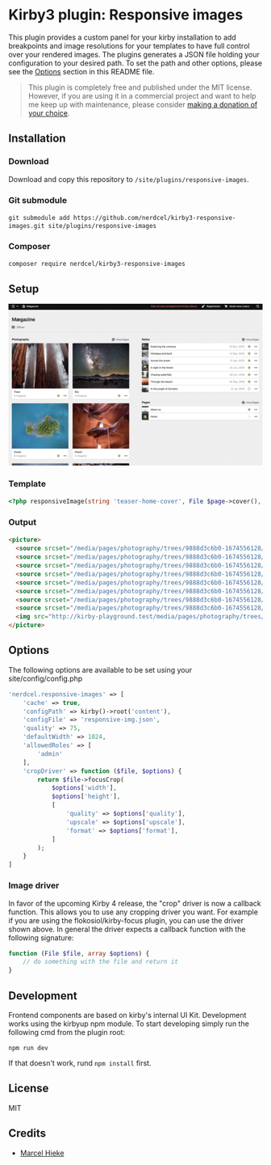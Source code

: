 # Kirby3 plugin: Responsive images

This plugin provides a custom panel for your kirby installation to add breakpoints and image resolutions for your templates
to have full control over your rendered images. The plugins generates a JSON file holding your configuration to your desired path.
To set the path and other options, please see the [Options](#options) section in this README file.

> This plugin is completely free and published under the MIT license. However, if you are using it in a commercial project and want to help me keep up with maintenance, please consider [making a donation of your choice](https://www.paypal.me/nerdcel).

## Installation

### Download

Download and copy this repository to `/site/plugins/responsive-images`.

### Git submodule

```
git submodule add https://github.com/nerdcel/kirby3-responsive-images.git site/plugins/responsive-images
```

### Composer

```
composer require nerdcel/kirby3-responsive-images
```

## Setup

![screencast-responsive-images-panel](demo.gif)

### Template

```php
<?php responsiveImage(string 'teaser-home-cover', File $page->cover(), string 'optional-css-class', bool true, string 'Alt text', string 'webp');  ?>
```

### Output

```html
<picture>
  <source srcset="/media/pages/photography/trees/9888d3c6b0-1674556128/monster-trees-in-the-fog-1536x1536-crop-1.jpg" width="1536" height="1536" media="(min-width: 1440px) and (-webkit-min-device-pixel-ratio: 1.5), (min-width: 1440px) and (min-device-pixel-ratio: 1.5)">
  <source srcset="/media/pages/photography/trees/9888d3c6b0-1674556128/monster-trees-in-the-fog-1024x1024-crop-1.jpg" width="1024" height="1024" media="(min-width: 1440px)">
  <source srcset="/media/pages/photography/trees/9888d3c6b0-1674556128/monster-trees-in-the-fog-1080x1080-crop-1.jpg" width="1080" height="1080" media="(min-width: 720px) and (-webkit-min-device-pixel-ratio: 1.5), (min-width: 720px) and (min-device-pixel-ratio: 1.5)">
  <source srcset="/media/pages/photography/trees/9888d3c6b0-1674556128/monster-trees-in-the-fog-720x720-crop-1.jpg" width="720" height="720" media="(min-width: 720px)">
  <source srcset="/media/pages/photography/trees/9888d3c6b0-1674556128/monster-trees-in-the-fog-960x355-crop-1.jpg" width="960" height="355" media="(min-width: 480px) and (-webkit-min-device-pixel-ratio: 1.5), (min-width: 480px) and (min-device-pixel-ratio: 1.5)">
  <source srcset="/media/pages/photography/trees/9888d3c6b0-1674556128/monster-trees-in-the-fog-640x237-crop-1.jpg" width="640" height="237" media="(min-width: 480px)">
  <source srcset="/media/pages/photography/trees/9888d3c6b0-1674556128/monster-trees-in-the-fog-720x267-crop-1.jpg" width="720" height="267" media="(min-width: 0px) and (-webkit-min-device-pixel-ratio: 1.5), (min-width: 0px) and (min-device-pixel-ratio: 1.5)">
  <source srcset="/media/pages/photography/trees/9888d3c6b0-1674556128/monster-trees-in-the-fog-480x178-crop-1.jpg" width="480" height="178" media="(min-width: 0px)">
  <img src="http://kirby-playground.test/media/pages/photography/trees/9888d3c6b0-1674556128/monster-trees-in-the-fog-480x178-crop-1.jpg" width="480" height="178" class="" alt="Huge trees reaching into the fog" title="Huge trees reaching into the fog">
</picture>
```

## Options

The following options are available to be set using your site/config/config.php

```php
'nerdcel.responsive-images' => [
    'cache' => true,
    'configPath' => kirby()->root('content'),
    'configFile' => 'responsive-img.json',
    'quality' => 75,
    'defaultWidth' => 1024,
    'allowedRoles' => [
        'admin'
    ],
    'cropDriver' => function ($file, $options) {
        return $file->focusCrop(
            $options['width'],
            $options['height'],
            [
                'quality' => $options['quality'],
                'upscale' => $options['upscale'],
                'format' => $options['format'],
            ]
        );
    }
]
```

### Image driver
In favor of the upcoming Kirby 4 release, the "crop" driver is now a callback function. This allows you to use any cropping driver you want.
For example if you are using the flokosiol/kirby-focus plugin, you can use the driver shown above.
In general the driver expects a callback function with the following signature:
```php
function (File $file, array $options) {
    // do something with the file and return it
}
```

## Development

Frontend components are based on kirby's internal UI Kit. Development works using the kirbyup npm module.
To start developing simply run the following cmd from the plugin root:
```shell
npm run dev
```

If that doesn't work, rund ```npm install``` first.

## License

MIT

## Credits

- [Marcel Hieke](https://github.com/nerdcel)
